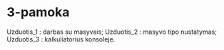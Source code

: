 # 3-pamoka

Uzduotis_1 : darbas su masyvais;
Uzduotis_2 : masyvo tipo nustatymas;
Uzduotis_3 : kalkuliatorius konsoleje.
